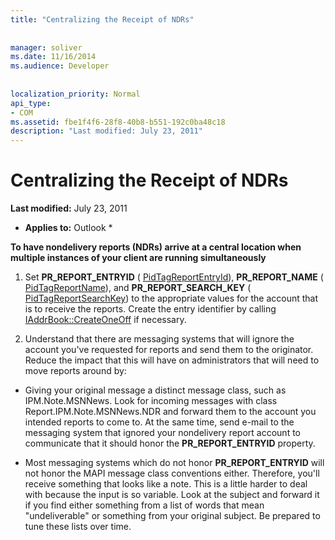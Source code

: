 ```yaml
---
title: "Centralizing the Receipt of NDRs"
 
 
manager: soliver
ms.date: 11/16/2014
ms.audience: Developer
 
 
localization_priority: Normal
api_type:
- COM
ms.assetid: fbe1f4f6-28f8-40b8-b551-192c0ba48c18
description: "Last modified: July 23, 2011"
---
```


# Centralizing the Receipt of NDRs

 **Last modified:** July 23, 2011 
  
 * **Applies to:** Outlook * 
  
 **To have nondelivery reports (NDRs) arrive at a central location when multiple instances of your client are running simultaneously**
  
1. Set **PR_REPORT_ENTRYID** ( [PidTagReportEntryId](pidtagreportentryid-canonical-property.md)), **PR_REPORT_NAME** ( [PidTagReportName](pidtagreportname-canonical-property.md)), and **PR_REPORT_SEARCH_KEY** ( [PidTagReportSearchKey](pidtagreportsearchkey-canonical-property.md)) to the appropriate values for the account that is to receive the reports. Create the entry identifier by calling [IAddrBook::CreateOneOff](iaddrbook-createoneoff.md) if necessary. 
    
2. Understand that there are messaging systems that will ignore the account you've requested for reports and send them to the originator. Reduce the impact that this will have on administrators that will need to move reports around by:
    
  - Giving your original message a distinct message class, such as IPM.Note.MSNNews. Look for incoming messages with class Report.IPM.Note.MSNNews.NDR and forward them to the account you intended reports to come to. At the same time, send e-mail to the messaging system that ignored your nondelivery report account to communicate that it should honor the **PR_REPORT_ENTRYID** property. 
    
  - Most messaging systems which do not honor **PR_REPORT_ENTRYID** will not honor the MAPI message class conventions either. Therefore, you'll receive something that looks like a note. This is a little harder to deal with because the input is so variable. Look at the subject and forward it if you find either something from a list of words that mean "undeliverable" or something from your original subject. Be prepared to tune these lists over time. 
    

